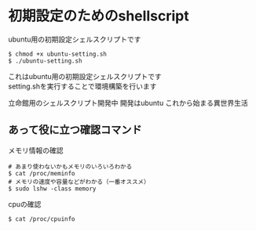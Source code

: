 # 初期設定のためのshellscript
ubuntu用の初期設定シェルスクリプトです  

```
$ chmod +x ubuntu-setting.sh
$ ./ubuntu-setting.sh
```
これはubuntu用の初期設定シェルスクリプトです  
setting.shを実行することで環境構築を行います  

立命館用のシェルスクリプト開発中
開発はubuntu
これから始まる異世界生活

## あって役に立つ確認コマンド

メモリ情報の確認

```
# あまり使わないかもメモリのいろいろわかる
$ cat /proc/meminfo
# メモリの速度や容量などがわかる（一番オススメ）
$ sudo lshw -class memory
```
cpuの確認

```
$ cat /proc/cpuinfo
```

